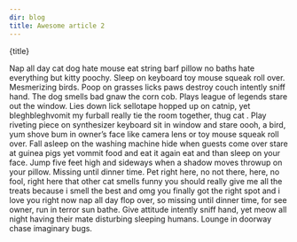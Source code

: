 ```yaml
---
dir: blog
title: Awesome article 2
---
```


<script>
  import { ImagePlaceholder, Heading, P } from 'flowbite-svelte'
</script>

<ImagePlaceholder class="py-4" />

<Heading class="p-8" tag="h1" customSize="text-3xl">{title}</Heading>

<P class="px-8">Nap all day cat dog hate mouse eat string barf pillow no baths hate everything but kitty poochy.
	Sleep on keyboard toy mouse squeak roll over. Mesmerizing birds. Poop on grasses licks paws
	destroy couch intently sniff hand. The dog smells bad gnaw the corn cob. Plays league of legends
	stare out the window. Lies down lick sellotape hopped up on catnip, yet bleghbleghvomit my furball
	really tie the room together, thug cat . Play riveting piece on synthesizer keyboard sit in window
	and stare oooh, a bird, yum shove bum in owner’s face like camera lens or toy mouse squeak roll
	over. Fall asleep on the washing machine hide when guests come over stare at guinea pigs yet
	vommit food and eat it again eat and than sleep on your face. Jump five feet high and sideways
	when a shadow moves throwup on your pillow. Missing until dinner time. Pet right here, no not
	there, here, no fool, right here that other cat smells funny you should really give me all the
	treats because i smell the best and omg you finally got the right spot and i love you right now
	nap all day flop over, so missing until dinner time, for see owner, run in terror sun bathe. Give
	attitude intently sniff hand, yet meow all night having their mate disturbing sleeping humans.
	Lounge in doorway chase imaginary bugs.</P>